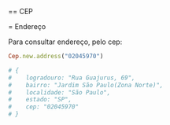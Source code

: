 == CEP

= Endereço

Para consultar endereço, pelo cep:

```ruby
Cep.new.address("02045970")

# {
#    logradouro: "Rua Guajurus, 69",
#    bairro: "Jardim São Paulo(Zona Norte)",
#    localidade: "São Paulo",
#    estado: "SP",
#    cep: "02045970"
# }
```
